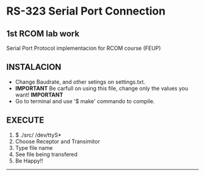 RS-323 Serial Port Connection
==================================

1st RCOM lab work
--------------------------------
 
Serial Port Protocol implementacion for RCOM course (FEUP)
 

INSTALACION 
----------------


- Change Baudrate, and other setings on settings.txt.
- **IMPORTANT** Be carfull on using this file, change only the values you want! **IMPORTANT**
- Go to terminal and use '$ make' commando to compile.


EXECUTE 
-----------------

1. $ ./src/ /dev/ttyS*
2. Choose Receptor and Transimitor
3. Type file name
4. See file being transfered
5. Be Happy!!

**********************
